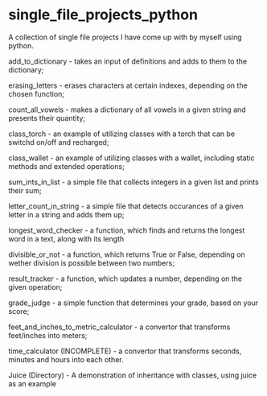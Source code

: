 # single_file_projects_python

A collection of single file projects I have come up with by myself using python. 

add_to_dictionary - takes an input of definitions and adds to them to the dictionary;

erasing_letters - erases characters at certain indexes, depending on the chosen function;

count_all_vowels - makes a dictionary of all vowels in a given string and presents their quantity;

class_torch - an example of utilizing classes with a torch that can be switchd on/off and recharged;

class_wallet - an example of utilizing classes with a wallet, including static methods and extended operations;

sum_ints_in_list - a simple file that collects integers in a given list and prints their sum;

letter_count_in_string - a simple file that detects occurances of a given letter in a string and adds them up;

longest_word_checker - a function, which finds and returns the longest word in a text, along with its length

divisible_or_not - a function, which returns True or False, depending on wether division is possible between two numbers;

result_tracker - a function, which updates a number, depending on the given operation;

grade_judge - a simple function that determines your grade, based on your score;

feet_and_inches_to_metric_calculator - a convertor that transforms feet/inches into meters;

time_calculator (INCOMPLETE) - a convertor that transforms seconds, minutes and hours into each other.

Juice (Directory) - A demonstration of inheritance with classes, using juice as an example
